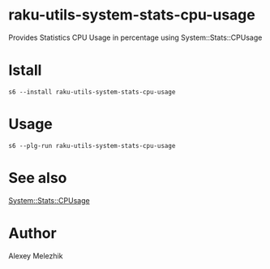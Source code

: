 # raku-utils-system-stats-cpu-usage

Provides Statistics CPU Usage in percentage using System::Stats::CPUsage

# Istall

    s6 --install raku-utils-system-stats-cpu-usage

# Usage

    s6 --plg-run raku-utils-system-stats-cpu-usage

# See also

[System::Stats::CPUsage](https://github.com/ramiroencinas/System-Stats-CPUsage)

# Author

Alexey Melezhik
